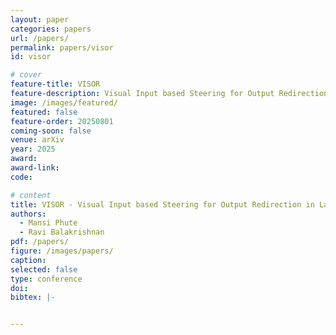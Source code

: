 ```yaml
---
layout: paper
categories: papers
url: /papers/
permalink: papers/visor
id: visor

# cover
feature-title: VISOR
feature-description: Visual Input based Steering for Output Redirection in Large Vision Language Models
image: /images/featured/
featured: false
feature-order: 20250801
coming-soon: false
venue: arXiv
year: 2025
award: 
award-link:
code: 

# content
title: VISOR - Visual Input based Steering for Output Redirection in Large Vision Language Models
authors:
  - Mansi Phute
  - Ravi Balakrishnan
pdf: /papers/
figure: /images/papers/
caption: 
selected: false
type: conference
doi: 
bibtex: |-


---
```

